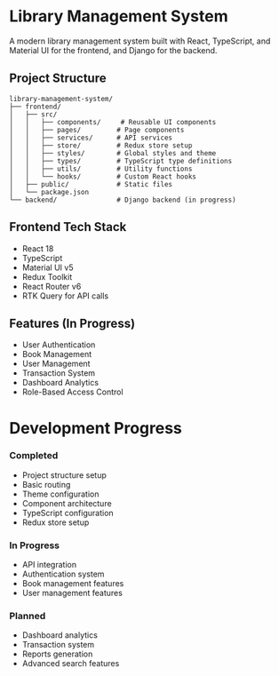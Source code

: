 # Library Management System

A modern library management system built with React, TypeScript, and Material UI for the frontend, and Django for the backend.

## Project Structure

```
library-management-system/
├── frontend/
│   ├── src/
│   │   ├── components/     # Reusable UI components
│   │   ├── pages/         # Page components
│   │   ├── services/      # API services
│   │   ├── store/         # Redux store setup
│   │   ├── styles/        # Global styles and theme
│   │   ├── types/         # TypeScript type definitions
│   │   ├── utils/         # Utility functions
│   │   └── hooks/         # Custom React hooks
│   ├── public/            # Static files
│   └── package.json
└── backend/               # Django backend (in progress)
```

## Frontend Tech Stack

- React 18
- TypeScript
- Material UI v5
- Redux Toolkit
- React Router v6
- RTK Query for API calls

## Features (In Progress)

- User Authentication
- Book Management
- User Management
- Transaction System
- Dashboard Analytics
- Role-Based Access Control

# Development Progress

### Completed
- Project structure setup
- Basic routing
- Theme configuration
- Component architecture
- TypeScript configuration
- Redux store setup

### In Progress
- API integration
- Authentication system
- Book management features
- User management features

### Planned
- Dashboard analytics
- Transaction system
- Reports generation
- Advanced search features